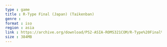 ```yaml
---
type : game
title : R-Type Final (Japan) (Taikenban)
genre : 
format : iso
region : asia
link : https://archive.org/download/PS2-ASIA-ROMS321COM/R-Type%20Final%20%28Japan%29%20%28Taikenban%29.7z
size : 384MB
---
```

